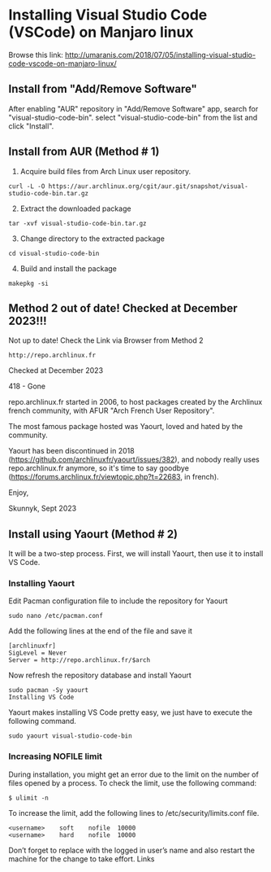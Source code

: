 # Installing Visual Studio Code (VSCode) on Manjaro linux

Browse this link: http://umaranis.com/2018/07/05/installing-visual-studio-code-vscode-on-manjaro-linux/

## Install from "Add/Remove Software"

After enabling "AUR" repository in "Add/Remove Software" app, search for "visual-studio-code-bin". select "visual-studio-code-bin" from the list and click "Install".

## Install from AUR (Method # 1)

1. Acquire build files from Arch Linux user repository.
```
curl -L -O https://aur.archlinux.org/cgit/aur.git/snapshot/visual-studio-code-bin.tar.gz
```
2. Extract the downloaded package
```
tar -xvf visual-studio-code-bin.tar.gz
```
3. Change directory to the extracted package
```
cd visual-studio-code-bin
```
4. Build and install the package
```
makepkg -si
```

## Method 2 out of date! Checked at December 2023!!!
Not up to date! Check the Link via Browser from Method 2
```
http://repo.archlinux.fr
```
Checked at December 2023

418 - Gone

repo.archlinux.fr started in 2006, to host packages created by the Archlinux french community, with AFUR "Arch French User Repository".

The most famous package hosted was Yaourt, loved and hated by the community. 

Yaourt has been discontinued in 2018 (https://github.com/archlinuxfr/yaourt/issues/382), and nobody really uses repo.archlinux.fr anymore, so it's time to say goodbye (https://forums.archlinux.fr/viewtopic.php?t=22683, in french).

Enjoy,

Skunnyk,
Sept 2023


## Install using Yaourt (Method # 2)

It will be a two-step process. First, we will install Yaourt, then use it to install VS Code.

### Installing Yaourt

Edit Pacman configuration file to include the repository for Yaourt
```
sudo nano /etc/pacman.conf
```
Add the following lines at the end of the file and save it
```
[archlinuxfr]
SigLevel = Never
Server = http://repo.archlinux.fr/$arch
```
Now refresh the repository database and install Yaourt
```
sudo pacman -Sy yaourt
Installing VS Code
```
Yaourt makes installing VS Code pretty easy, we just have to execute the following command.
```
sudo yaourt visual-studio-code-bin
```

### Increasing NOFILE limit

During installation, you might get an error due to the limit on the number of files opened by a process.
To check the limit, use the following command:
```
$ ulimit -n
```
To increase the limit, add the following lines to /etc/security/limits.conf file.
```
<username>    soft    nofile  10000
<username>    hard    nofile  10000
```
Don’t forget to replace <username> with the logged in user’s name and also restart the machine for the change to take effort.
Links
